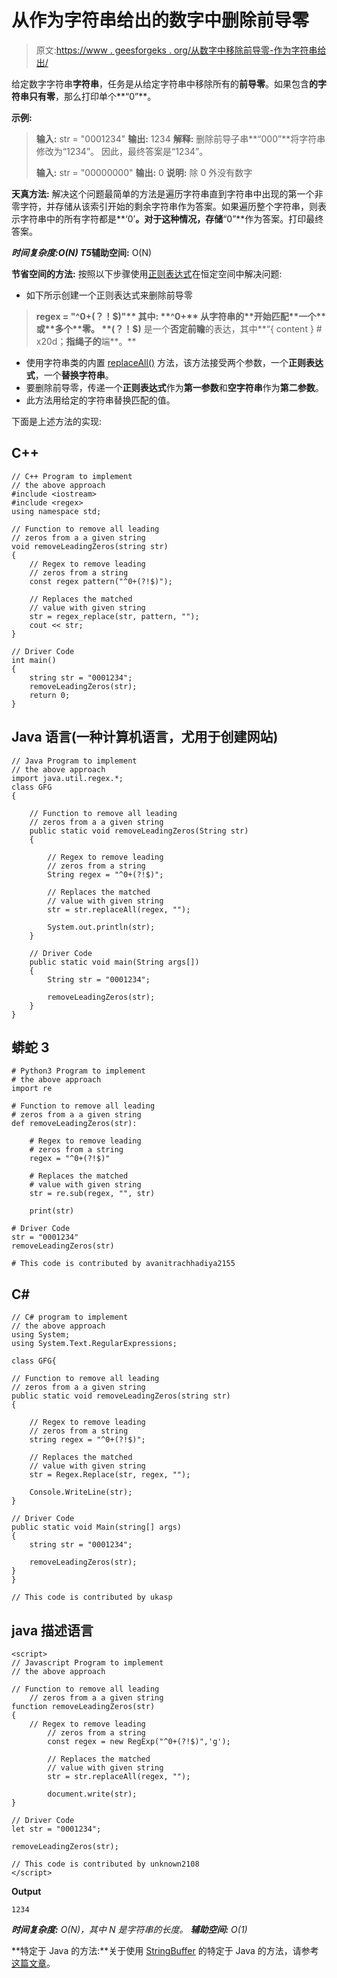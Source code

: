 # 从作为字符串给出的数字中删除前导零

> 原文:[https://www . geesforgeks . org/从数字中移除前导零-作为字符串给出/](https://www.geeksforgeeks.org/remove-leading-zeros-from-a-number-given-as-a-string/)

给定数字字符串**字符串**，任务是从给定字符串中移除所有的**前导零**。如果包含**的字符串只有零**，那么打印单个**“0”**。

**示例:**

> **输入:** str = "0001234"
> **输出:** 1234
> **解释:**
> 删除前导子串**“000”**将字符串修改为“1234”。
> 因此，最终答案是“1234”。
> 
> **输入:** str = "00000000"
> **输出:** 0
> **说明:**
> 除 0 外没有数字

**天真方法:**
解决这个问题最简单的方法是遍历字符串直到字符串中出现的第一个非零字符，并存储从该索引开始的剩余字符串作为答案。如果遍历整个字符串，则表示字符串中的所有字符都是**‘0’**。对于这种情况，存储**“0”**作为答案。打印最终答案。

***时间复杂度:**O(N)*
T5**辅助空间:** O(N)

**节省空间的方法:**
按照以下步骤使用[正则表达式](https://www.geeksforgeeks.org/write-regular-expressions/)在恒定空间中解决问题:

*   如下所示创建一个正则表达式来删除前导零

> **regex = "^0+(？！$)"**
> 其中:
> **^0+** 从字符串的**开始匹配**一个**或**多个**零。
> **(？！$)** 是一个**否定前瞻**的表达，其中**“{ content } # x20d；**指绳子的**端**。**

*   使用字符串类的内置 [replaceAll()](https://www.geeksforgeeks.org/java-lang-string-replace-method-java/) 方法，该方法接受两个参数，一个**正则表达式**，一个**替换字符串**。
*   要删除前导零，传递一个**正则表达式**作为**第一参数**和**空字符串**作为**第二参数**。
*   此方法用给定的字符串替换匹配的值。

下面是上述方法的实现:

## C++

```
// C++ Program to implement
// the above approach
#include <iostream>
#include <regex>
using namespace std;

// Function to remove all leading
// zeros from a a given string
void removeLeadingZeros(string str)
{
    // Regex to remove leading
    // zeros from a string
    const regex pattern("^0+(?!$)");

    // Replaces the matched
    // value with given string
    str = regex_replace(str, pattern, "");
    cout << str;
}

// Driver Code
int main()
{
    string str = "0001234";
    removeLeadingZeros(str);
    return 0;
}
```

## Java 语言(一种计算机语言，尤用于创建网站)

```
// Java Program to implement
// the above approach
import java.util.regex.*;
class GFG
{

    // Function to remove all leading
    // zeros from a a given string
    public static void removeLeadingZeros(String str)
    {

        // Regex to remove leading
        // zeros from a string
        String regex = "^0+(?!$)";

        // Replaces the matched
        // value with given string
        str = str.replaceAll(regex, "");

        System.out.println(str);
    }

    // Driver Code
    public static void main(String args[])
    {
        String str = "0001234";

        removeLeadingZeros(str);
    }
}
```

## 蟒蛇 3

```
# Python3 Program to implement
# the above approach
import re

# Function to remove all leading
# zeros from a a given string
def removeLeadingZeros(str):

    # Regex to remove leading
    # zeros from a string
    regex = "^0+(?!$)"

    # Replaces the matched
    # value with given string
    str = re.sub(regex, "", str)

    print(str)

# Driver Code
str = "0001234"
removeLeadingZeros(str)

# This code is contributed by avanitrachhadiya2155
```

## C#

```
// C# program to implement
// the above approach
using System;
using System.Text.RegularExpressions;

class GFG{

// Function to remove all leading
// zeros from a a given string
public static void removeLeadingZeros(string str)
{

    // Regex to remove leading
    // zeros from a string
    string regex = "^0+(?!$)";

    // Replaces the matched
    // value with given string
    str = Regex.Replace(str, regex, "");

    Console.WriteLine(str);
}

// Driver Code
public static void Main(string[] args)
{
    string str = "0001234";

    removeLeadingZeros(str);
}
}

// This code is contributed by ukasp
```

## java 描述语言

```
<script>
// Javascript Program to implement
// the above approach

// Function to remove all leading
    // zeros from a a given string
function removeLeadingZeros(str)
{
    // Regex to remove leading
        // zeros from a string
        const regex = new RegExp("^0+(?!$)",'g');

        // Replaces the matched
        // value with given string
        str = str.replaceAll(regex, "");

        document.write(str);
}

// Driver Code
let str = "0001234";

removeLeadingZeros(str);

// This code is contributed by unknown2108
</script>
```

**Output**

```
1234
```

***时间复杂度:** O(N)，其中 N 是字符串的长度。*
***辅助空间:** O(1)*

**特定于 Java 的方法:**关于使用 [StringBuffer](https://www.geeksforgeeks.org/stringbuffer-class-in-java/) 的特定于 Java 的方法，请参考[这篇文章](https://www.geeksforgeeks.org/remove-trailing-zeros-string-java/)。